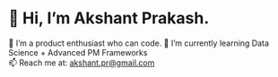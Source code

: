 # 👋 Hi, I’m Akshant Prakash.
👀 I’m a product enthusiast who can code. 
🌱 I’m currently learning Data Science + Advanced PM Frameworks   
📫 Reach me at: akshant.pr@gmail.com  


<!--
**akshant6/akshant6** is a ✨ _special_ ✨ repository because its `README.md` (this file) appears on your GitHub profile.

Here are some ideas to get you started:

- 🔭 I’m currently working on ...
- 🌱 I’m currently learning ...
- 👯 I’m looking to collaborate on ...
- 🤔 I’m looking for help with ...
- 💬 Ask me about ...
- 📫 How to reach me: ...
- 😄 Pronouns: ...
- ⚡ Fun fact: ...
-->

